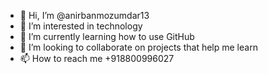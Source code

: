 - 👋 Hi, I’m @anirbanmozumdar13
- 👀 I’m interested in technology
- 🌱 I’m currently learning how to use GitHub
- 💞️ I’m looking to collaborate on projects that help me learn
- 📫 How to reach me +918800996027

<!---
anirbanmozumdar13/anirbanmozumdar13 is a ✨ special ✨ repository because its `README.md` (this file) appears on your GitHub profile.
You can click the Preview link to take a look at your changes.
--->

